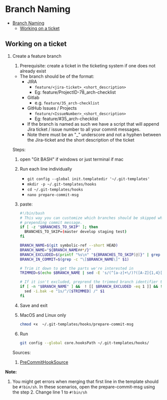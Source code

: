 # Branch Naming

- [Branch Naming](#branch-naming)
  - [Working on a ticket](#working-on-a-ticket)

## Working on a ticket

1. Create a feature branch
   1. Prerequisite: create a ticket in the ticketing system if one does not already exist
   - The branch should be of the format:
     - JIRA
       - `feature/<jira-ticket>_<short_description>`
       - Eg: feature/ProjectID-78_arch-checklist
     - Gitlab
       - e.g. `feature/35_arch-checklist` 
     - GitHub Issues / Projects
       - `feature/<IssueNumber>_<short_description>`
       - Eg: feature/#35_arch-checklist
     - If the branch is named as such we have a script that will append Jira ticket / issue number to all your commit messages.
     - Note there must be an "_" underscore and not a hyphen between the Jira-ticket and the short description of the ticket

    Steps:

    1. open "Git BASH" if windows or just terminal if mac
    2. Run each line individually

        - `git config --global init.templatedir '~/.git-templates'`
        - `mkdir -p ~/.git-templates/hooks`
        - `cd ~/.git-templates/hooks`
        - `nano prepare-commit-msg`

    3. paste:

        ```bash
        #!/bin/bash
        # This way you can customize which branches should be skipped when
        # prepending commit message.
        if [ -z "$BRANCHES_TO_SKIP" ]; then
          BRANCHES_TO_SKIP=(master develop staging test)
        fi

        BRANCH_NAME=$(git symbolic-ref --short HEAD)
        BRANCH_NAME="${BRANCH_NAME##*/}"
        BRANCH_EXCLUDED=$(printf "%s\n" "${BRANCHES_TO_SKIP[@]}" | grep -c "^$BRANCH_NAME$")
        BRANCH_IN_COMMIT=$(grep -c "\[$BRANCH_NAME\]" $1)

        # Trim it down to get the parts we're interested in
        TRIMMED=$(echo $BRANCH_NAME | sed -E 's/(^[a-z]+\/)?([A-Z]{1,4}[-]{1}[0-9]{1,4}).*/\2/')

        # If it isn't excluded, preprend the trimmed branch identifier to the given message
        if [ -n "$BRANCH_NAME" ] &&  ! [[ $BRANCH_EXCLUDED -eq 1 ]] && ! [[ $BRANCH_IN_COMMIT -ge 1 ]]; then
          sed -i.bak -e "1s/^/[$TRIMMED] /" $1
        fi
        ```

    4. Save and exit
    5. MacOS and Linux only

        ```bash
        chmod +x  ~/.git-templates/hooks/prepare-commit-msg
        ```

    6. Run

        ```bash
        git config --global core.hooksPath ~/.git-templates/hooks/
        ```

    Sources:
     1. [PreCommitHookSource](https://gist.github.com/achromik/67c6e1a2d53b211ad2fa574ef25ad965#file-prepare-commit-msg-L2)

__Note:__

1. You might get errors when merging that first line in the template should be `#!bin/sh`. In these scenarios, open the prepare-commit-msg using the step 2. Change line 1 to `#!bin/sh`

